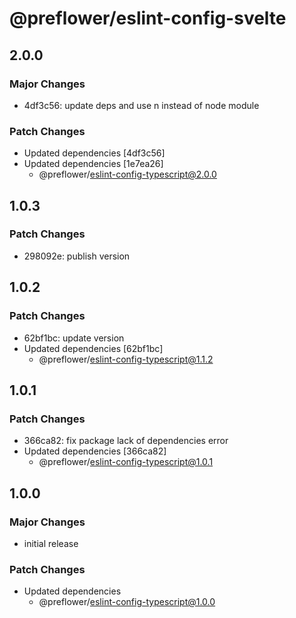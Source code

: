 # @preflower/eslint-config-svelte

## 2.0.0

### Major Changes

- 4df3c56: update deps and use n instead of node module

### Patch Changes

- Updated dependencies [4df3c56]
- Updated dependencies [1e7ea26]
  - @preflower/eslint-config-typescript@2.0.0

## 1.0.3

### Patch Changes

- 298092e: publish version

## 1.0.2

### Patch Changes

- 62bf1bc: update version
- Updated dependencies [62bf1bc]
  - @preflower/eslint-config-typescript@1.1.2

## 1.0.1

### Patch Changes

- 366ca82: fix package lack of dependencies error
- Updated dependencies [366ca82]
  - @preflower/eslint-config-typescript@1.0.1

## 1.0.0

### Major Changes

- initial release

### Patch Changes

- Updated dependencies
  - @preflower/eslint-config-typescript@1.0.0

